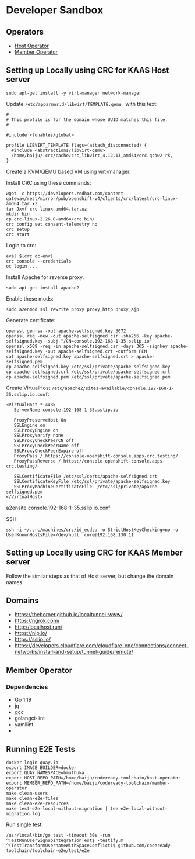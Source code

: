 # Developer Sandbox

## Operators

- [Host Operator](https://github.com/codeready-toolchain/host-operator)
- [Member Operator](https://github.com/codeready-toolchain/member-operator)

## Setting up Locally using CRC for KAAS Host server

```
sudo apt-get install -y virt-manager network-manager
```

Update `/etc/apparmor.d/libvirt/TEMPLATE.qemu ` with this text:

```
#
# This profile is for the domain whose UUID matches this file.
#

#include <tunables/global>

profile LIBVIRT_TEMPLATE flags=(attach_disconnected) {
  #include <abstractions/libvirt-qemu>
  /home/baiju/.crc/cache/crc_libvirt_4.12.13_amd64/crc.qcow2 rk,
}
```

Create a KVM/QEMU based VM using virt-manager.

Install CRC using these commands:

```
wget -c https://developers.redhat.com/content-gateway/rest/mirror/pub/openshift-v4/clients/crc/latest/crc-linux-amd64.tar.xz
tar Jxvf crc-linux-amd64.tar.xz
mkdir bin
cp crc-linux-2.26.0-amd64/crc bin/
crc config set consent-telemetry no
crc setup
crc start
```

Login to crc:

```
eval $(crc oc-env)
crc console --credentials
oc login ...
```

Install Apache for reverse proxy.

```
sudo apt-get install apache2
```

Enable these mods:

```
sudo a2enmod ssl rewrite proxy proxy_http proxy_ajp
```

Generate certificate:

```
openssl genrsa -out apache-selfsigned.key 3072
openssl req -new -out apache-selfsigned.csr -sha256 -key apache-selfsigned.key -subj "/CN=console.192-168-1-35.sslip.io"
openssl x509 -req -in apache-selfsigned.csr -days 365 -signkey apache-selfsigned.key -out apache-selfsigned.crt -outform PEM
cat apache-selfsigned.key apache-selfsigned.crt > apache-selfsigned.pem
cp apache-selfsigned.key /etc/ssl/private/apache-selfsigned.key
cp apache-selfsigned.crt /etc/ssl/private/apache-selfsigned.crt
cp apache-selfsigned.pem /etc/ssl/private/apache-selfsigned.pem
```

Create VirtualHost `/etc/apache2/sites-available/console.192-168-1-35.sslip.io.conf`:

```
<VirtualHost *:443>
   ServerName console.192-168-1-35.sslip.io

   ProxyPreserveHost On
   SSLEngine on
   SSLProxyEngine on
   SSLProxyVerify none
   SSLProxyCheckPeerCN off
   SSLProxyCheckPeerName off
   SSLProxyCheckPeerExpire off
   ProxyPass / https://console-openshift-console.apps-crc.testing/
   ProxyPassReverse / https://console-openshift-console.apps-crc.testing/

   SSLCertificateFile /etc/ssl/certs/apache-selfsigned.crt
   SSLCertificateKeyFile /etc/ssl/private/apache-selfsigned.key
   SSLProxyMachineCertificateFile  /etc/ssl/private/apache-selfsigned.pem
</VirtualHost>
```

a2ensite console.192-168-1-35.sslip.io.conf

SSH:

```
ssh -i ~/.crc/machines/crc/id_ecdsa -o StrictHostKeyChecking=no -o UserKnownHostsFile=/dev/null  core@192.168.130.11
```

## Setting up Locally using CRC for KAAS Member server

Follow the similar steps as that of Host server, but change the domain names.

## Domains

- https://theboroer.github.io/localtunnel-www/
- https://ngrok.com/
- http://localhost.run/
- https://nip.io/
- https://sslip.io/
- https://developers.cloudflare.com/cloudflare-one/connections/connect-networks/install-and-setup/tunnel-guide/remote/

## Member Operator

### Dependencies

- Go 1.19
- jq
- gcc
- golangci-lint
- yamllint
- 

## Running E2E Tests

```
docker login quay.io
export IMAGE_BUILDER=docker
export QUAY_NAMESPACE=bmuthuka
export HOST_REPO_PATH=/home/baiju/codeready-toolchain/host-operator
export MEMBER_REPO_PATH=/home/baiju/codeready-toolchain/member-operator
make clean-users
make clean-e2e-files
make clean-e2e-resources
make test-e2e-local-without-migration | tee e2e-local-without-migration.log
```

Run single test:
```
/usr/local/bin/go test -timeout 30s -run ^TestRunUserSignupIntegrationTest$ -testify.m ^(TestTransformUsernameWithSpaceConflict)$ github.com/codeready-toolchain/toolchain-e2e/test/e2e
```

